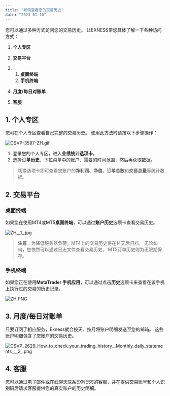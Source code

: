 ```yaml
---
title: "如何查看您的交易历史"
date: "2023-01-10"
---
```


您可以通过多种方式访问您的交易历史。 让EXNESS带您具体了解一下各种访问方式：

1. **个人专区**
2. **交易平台**

1. 1. **桌面终端**
    2. **手机终端**
    

3. **月度/每日对账单**
4. **客服**

## 1. 个人专区

您可在个人专区查看自己完整的交易历史。 使用此方法时请按以下步骤操作：

![CSVP-3597-ZH.gif](https://cdn.jsdelivr.net/gh/jarlin8/OSS@main/exhelp/CSVP-3597-ZH.gif)

1. 登录您的个人专区，进入**业绩统计选项卡**。
2. 选择**订单历史**、下拉菜单中的账户、需要的时间范围，然后再获取数据。

> 切换选项卡即可查看您账户的**净利润、净值、订单总数**和**交易总量**等统计数据。

## 2. 交易平台

### 桌面终端

如果您在使用MT4或MT5**桌面终端**，可以通过**账户历史**选项卡查看交易历史。

![ZH__1_.jpg](https://cdn.jsdelivr.net/gh/jarlin8/OSS@main/exhelp/ZH__1_.jpg)

> **注意**：为降低服务器负荷，MT4上的交易历史将在14天后归档。 无论如何，您依然可以通过日志文件查看交易历史。 MT5订单历史则为无限期保存。

### 手机终端

如果您正在使用**MetaTrader 手机应用**，可以通过点击**历史**选项卡来查看在该手机上执行过的交易的历史记录。

![ZH.PNG](https://cdn.jsdelivr.net/gh/jarlin8/OSS@main/exhelp/ZH.PNG)

## 3. 月度/每日对账单

只要订阅了相应服务，Exness就会按天、按月将账户明细发送至您的邮箱。 这些账户明细包含了您账户的交易历史。

![CSVP_2629_How_to_check_your_trading_history__Monthly_daily_statements___2_.png](https://cdn.jsdelivr.net/gh/jarlin8/OSS@main/exhelp/CSVP_2629_How_to_check_your_trading_history__Monthly_daily_statements___2_.png)

## 4. 客服

您可以通过电子邮件或在线聊天联系EXNESS的客服，并在提供交易账号和个人识别码后请求客服提供您的真实账户的历史明细。
